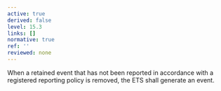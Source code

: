 ```yaml
---
active: true
derived: false
level: 15.3
links: []
normative: true
ref: ''
reviewed: none
---
```


When a retained event that has not been reported in accordance with a registered reporting policy is removed, the ETS shall generate an event.

